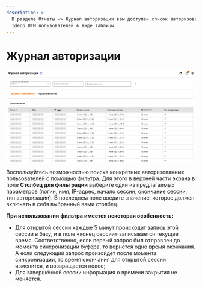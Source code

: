 ```yaml
---
description: >-
  В разделе Отчеты -> Журнал авторизации вам доступен список авторизованных на
  Ideco UTM пользователей в виде таблицы.
---
```


# Журнал авторизации

![](../../../_images/authorization-log.png)

Воспользуйтесь возможностью поиска конкретных авторизованных пользователей с помощью фильтра. Для этого в верхней части экрана в поле **Столбец для фильтрации** выберите один из предлагаемых параметров (логин, имя, IP-адрес, начало сессии, окончание сессии, тип авторизации). В последнем поле введите значение, которое должен включать в себя выбранный вами столбец.

**При использовании фильтра имеется некоторая особенность:**

* Для открытой сессии каждые 5 минут происходит запись этой сессии в базу, и в поле «конец сессии» записывается текущее время. Соответственно, если первый запрос был отправлен до момента синхронизации буфера, то вернется одно время окончания. А если следующий запрос произойдет после момента синхронизации, то время окончания для открытой сессии изменится, и возвращается новое;
* Для завершённой сессии информация о времени закрытия не меняется.
